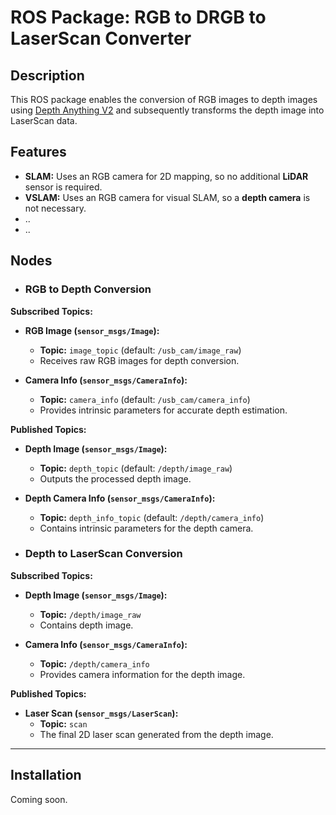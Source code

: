 # ROS Package: RGB to DRGB to LaserScan Converter

## Description
This ROS package enables the conversion of RGB images to depth images using [Depth Anything V2](https://github.com/DepthAnything/Depth-Anything-V2) and subsequently transforms the depth image into LaserScan data.

## Features
- **SLAM:** Uses an RGB camera for 2D mapping, so no additional **LiDAR** sensor is required.
- **VSLAM:** Uses an RGB camera for visual SLAM, so a **depth camera** is not necessary.
- ..
- ..


## Nodes

- ### RGB to Depth Conversion

**Subscribed Topics:**
- **RGB Image (`sensor_msgs/Image`):**
  - **Topic:** `image_topic` (default: `/usb_cam/image_raw`)
  - Receives raw RGB images for depth conversion.

- **Camera Info (`sensor_msgs/CameraInfo`):**
  - **Topic:** `camera_info` (default: `/usb_cam/camera_info`)
  - Provides intrinsic parameters for accurate depth estimation.

**Published Topics:**
- **Depth Image (`sensor_msgs/Image`):**
  - **Topic:** `depth_topic` (default: `/depth/image_raw`)
  - Outputs the processed depth image.

- **Depth Camera Info (`sensor_msgs/CameraInfo`):**
  - **Topic:** `depth_info_topic` (default: `/depth/camera_info`)
  - Contains intrinsic parameters for the depth camera.



- ### Depth to LaserScan Conversion

**Subscribed Topics:**
- **Depth Image (`sensor_msgs/Image`):**
  - **Topic:** `/depth/image_raw`
  - Contains depth image.

- **Camera Info (`sensor_msgs/CameraInfo`):**
  - **Topic:** `/depth/camera_info`
  - Provides camera information for the depth image.

**Published Topics:**
- **Laser Scan (`sensor_msgs/LaserScan`):**
  - **Topic:** `scan`
  - The final 2D laser scan generated from the depth image.

---

## Installation
Coming soon.
